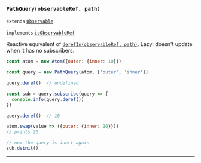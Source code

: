 ### `PathQuery(observableRef, path)`

`extends` [`Observable`](#-observable-)

`implements` [`isObservableRef`](#-isobservableref-value-)

Reactive equivalent of [`derefIn(observableRef, path)`](#-derefin-ref-path-).
Lazy: doesn't update when it has no subscribers.

```js
const atom = new Atom({outer: {inner: 10}})

const query = new PathQuery(atom, ['outer', 'inner'])

query.deref()  // undefined

const sub = query.subscribe(query => {
  console.info(query.deref())
})

query.deref()  // 10

atom.swap(value => ({outer: {inner: 20}}))
// prints 20

// now the query is inert again
sub.deinit()
```

---

